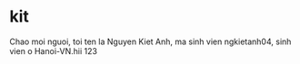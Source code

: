 # kit
Chao moi nguoi, toi ten la Nguyen Kiet Anh, ma sinh vien ngkietanh04, sinh vien o Hanoi-VN.hii
123
